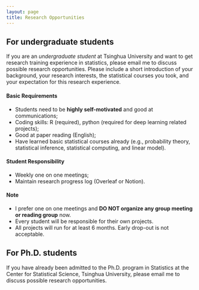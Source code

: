 ```yaml
---
layout: page
title: Research Opportunities
---
```


## For undergraduate students

If you are an _undergraduate student_ at Tsinghua University and want to get research training experience in statistics, please email me to discuss possible research opportunities. Please include a short introduction of your background, your research interests, the statistical courses you took, and your expectation for this research experience.

#### Basic Requirements

- Students need to be **highly self-motivated** and good at communications;
- Coding skills: R (required), python (required for deep learning related projects);
- Good at paper reading (English);
- Have learned basic statistical courses already (e.g., probability theory, statistical inference, statistical computing, and linear model).

#### Student Responsibility

- Weekly one on one meetings;
- Maintain research progress log (Overleaf or Notion).

#### Note

- I prefer one on one meetings and **DO NOT organize any group meeting or reading group** now.
- Every student will be responsible for their own projects.
- All projects will run for at least 6 months. Early drop-out is not acceptable.


## For Ph.D. students

If you have already been admitted to the Ph.D. program in Statistics at the Center for Statistical Science, Tsinghua University, please email me to discuss possible research opportunities.


